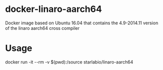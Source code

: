# docker-linaro-aarch64
Docker image based on Ubuntu 16.04 that contains the 4.9-2014.11 version of the linaro aarch64 cross compiler

# Usage
docker run -it --rm -v $(pwd):/source starlabio/linaro-aarch64
